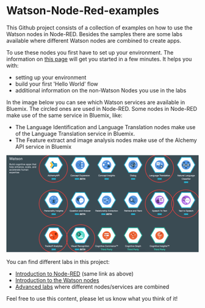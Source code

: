 # Watson-Node-Red-examples

This Github project consists of a collection of examples on how to use the Watson nodes in Node-RED. Besides the samples there are some labs available where different Watson nodes are combined to create apps.

To use these nodes you first have to set up your environment. 
The information on [this page](/node-RED_labs/lab_node-RED.md) will get you started in a few minutes. It helps you with:

- setting up your environment
- build your first 'Hello World' flow
- additional information on the non-Watson Nodes you use in the labs

In the image below you can see which Watson services are available in Bluemix. The circled ones are used in Node-RED.
Some nodes in Node-RED make use of the same service in Bluemix, like:
- The Language Identification and Language Translation nodes make use of the Language Translation service in Bluemix.  
- The Feature extract and image analysis nodes make use of the Alchemy API service in Bluemix

![NodeRedStarter](WatsonServicesOverview.jpg)

You can find different labs in this project:

- [Introduction to Node-RED](/node-RED_labs/lab_node-RED.md) (same link as above)
- [Introduction to the Watson nodes](/watson_services_labs/README.md)
- [Advanced labs](/watson_advanced_labs/README.md) where different nodes/services are combined


Feel free to use this content, please let us know what you think of it!



